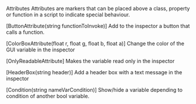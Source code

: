 Attributes
Attributes are markers that can be placed above a class, property or function in a script to indicate special behaviour.

[ButtonAttribute(string functionToInvoke)]
Add to the inspector a button that calls a function.

[ColorBoxAttribute(float r, float g, float b, float a)]
Change the color of the GUI variable in the inspector

[OnlyReadableAttribute]
Makes the variable read only in the inspector

[HeaderBox(string header)]
Add a header box with a text message in the inspector

[Condition(string nameVarCondition)]
Show/hide a variable depending to condition of another bool variable.
